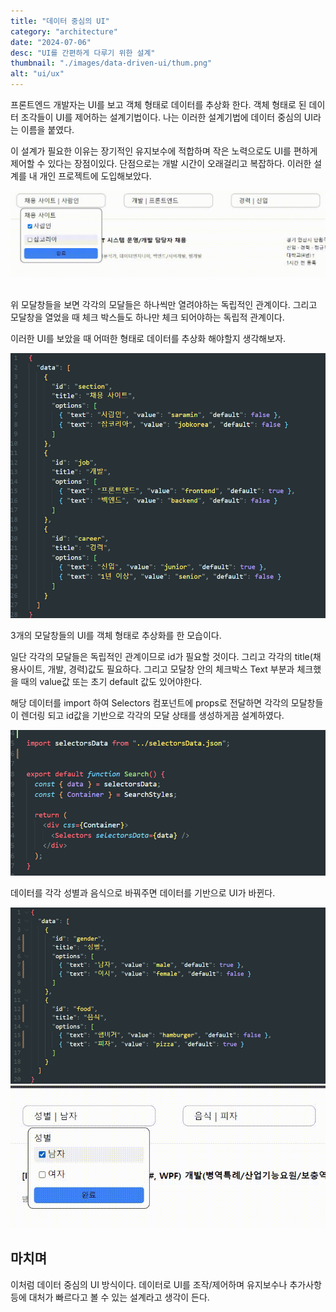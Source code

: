 ```yaml
---
title: "데이터 중심의 UI"
category: "architecture"
date: "2024-07-06"
desc: "UI를 간편하게 다루기 위한 설계"
thumbnail: "./images/data-driven-ui/thum.png"
alt: "ui/ux"
---
```


프론트엔드 개발자는 UI를 보고 객체 형태로 데이터를 추상화 한다.
객체 형태로 된 데이터 조각들이 UI를 제어하는 설계기법이다.
나는 이러한 설계기법에 데이터 중심의 UI라는 이름을 붙였다.

이 설계가 필요한 이유는 장기적인 유지보수에 적합하며 작은 노력으로도 UI를 편하게 제어할 수 있다는 장점이있다.
단점으로는 개발 시간이 오래걸리고 복잡하다. 이러한 설계를 내 개인 프로젝트에 도입해보았다.

<img src='./images/data-driven-ui/selectors.gif'>

<br/>
<br/>

위 모달창들을 보면 각각의 모달들은 하나씩만 열려야하는 독립적인 관계이다.
그리고 모달창을 열었을 때 체크 박스들도 하나만 체크 되어야하는 독립적 관계이다.

이러한 UI를 보았을 때 어떠한 형태로 데이터를 추상화 해야할지 생각해보자.

<img src='./images/data-driven-ui/modal-data.png'>

<br/>

3개의 모달창들의 UI를 객체 형태로 추상화를 한 모습이다.

일단 각각의 모달들은 독립적인 관계이므로 id가 필요할 것이다. 그리고 각각의 title(채용사이트, 개발, 경력)값도 필요하다.
그리고 모달창 안의 체크박스 Text 부분과 체크했을 때의 value값 또는 초기 default 값도 있어야한다.

해당 데이터를 import 하여 Selectors 컴포넌트에 props로 전달하면 각각의 모달창들이 렌더링 되고 id값을 기반으로 각각의 모달 상태를 생성하게끔
설계하였다.

<img src='./images/data-driven-ui/search-component.png'>

<br/>

데이터를 각각 성별과 음식으로 바꿔주면 데이터를 기반으로 UI가 바뀐다.

<img src='./images/data-driven-ui/data-json-example.png'>

<br/>

<img src='./images/data-driven-ui/data-example-result.gif'>

<br/>

## 마치며

이처럼 데이터 중심의 UI 방식이다.
데이터로 UI를 조작/제어하며 유지보수나 추가사항 등에 대처가 빠르다고 볼 수 있는 설계라고 생각이 든다.
